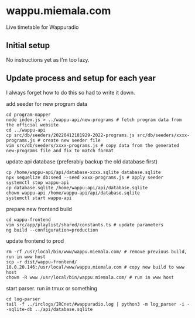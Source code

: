 # wappu.miemala.com
Live timetable for Wappuradio

## Initial setup

No instructions yet as I'm too lazy.

## Update process and setup for each year

I always forget how to do this so had to write it down.

add seeder for new program data
```
cd program-mapper
node index.js > ../wappu-api/new-programs # fetch program data from the official website
cd ../wappu-api
cp src/db/seeders/20220412181929-2022-programs.js src/db/seeders/xxxx-programs.js # create new seeder file
vim src/db/seeders/xxxx-programs.js # copy data from the generated new-programs file and fix to match format
```

update api database (preferably backup the old database first)
```
cp /home/wappu-api/api/database-xxxx.sqlite database.sqlite
npx sequelize db:seed --seed xxxx-programs.js # apply seeder
systemctl stop wappu-api
cp database.sqlite /home/wappu-api/api/database.sqlite
chown wappu-api /home/wappu-api/api/database.sqlite
systemctl start wappu-api
```

prepare new frontend build
```
cd wappu-frontend
vim src/app/playlist/shared/constants.ts # update parameters
ng build --configuration=production
```

update frontend to prod
```
rm -rf /usr/local/bin/www/wappu.miemala.com/ # remove previous build, run in www host
scp -r dist/wappu-frontend/ 10.0.20.146:/usr/local/www/wappu.miemala.com # copy new build to www host
chown -R www /usr/local/bin/wappu.miemala.com/ # run in www host
```

start parser. run in tmux or something
```
cd log-parser
tail -f ../irclogs/IRCnet/#wappuradio.log | python3 -m log_parser -i --sqlite-db ../api/database.sqlite
```
